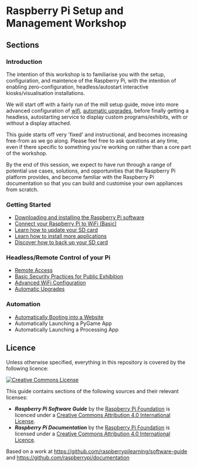 # Raspberry Pi Setup and Management Workshop

## Sections

### Introduction

The intention of this workshop is to familiarise you with the setup, configuration, and maintence of the Raspberry Pi, with the intention of enabling zero-configuration, headless/autostart interactive kiosks/visualisation installations.

We will start off with a fairly run of the mill setup guide, move into more advanced configuration of [wifi](wifi-advanced.md), [automatic upgrades](automatic-upgrades.md), before finally getting a headless, autostarting service to display custom programs/exhibits, with or without a display attached.

This guide starts off very 'fixed' and instructional, and becomes increasing free-from as we go along. Please feel free to ask questions at any time, even if there specific to something you're working on rather than a core part of the workshop.

By the end of this session, we expect to have run through a range of potential use cases, solutions, and opportunities that the Raspberry Pi platform provides, and become familiar with the Raspberry Pi documentation so that you can build and customise your own appliances from scratch.



### Getting Started

- [Downloading and installing the Raspberry Pi software](quickstart.md)
- [Connect your Raspberry Pi to WiFi (Basic)](wifi.md)
- [Learn how to update your SD card](update-sd-card.md)
- [Learn how to install more applications](install-apps.md)
- [Discover how to back up your SD card](backup.md)

### Headless/Remote Control of your Pi

* [Remote Access](remote-access.md)
* [Basic Security Practices for Public Exhibition](security.md)
* [Advanced WiFi Configuration](wifi-advanced.md)
* [Automatic Upgrades](automatic-upgrades.md)

### Automation

* [Automatically Booting into a Website](auto-website.md)
* Automatically Launching a PyGame App
* Automatically Launching a Processing App

## Licence

Unless otherwise specified, everything in this repository is covered by the following licence:

[![Creative Commons License](http://i.creativecommons.org/l/by-sa/4.0/88x31.png)](http://creativecommons.org/licenses/by-sa/4.0/)

This guide contains sections of the following sources and their relevant licenses:

* ***Raspberry Pi Software Guide*** by the [Raspberry Pi Foundation](http://www.raspberrypi.org) is licenced under a [Creative Commons Attribution 4.0 International License](http://creativecommons.org/licenses/by-sa/4.0/).
* ***Raspberry Pi Documentation*** by the [Raspberry Pi Foundation](https://www.raspberrypi.org/) is licensed under a [Creative Commons Attribution 4.0 International Licence](http://creativecommons.org/licenses/by-sa/4.0/).

Based on a work at https://github.com/raspberrypilearning/software-guide and https://github.com/raspberrypi/documentation
